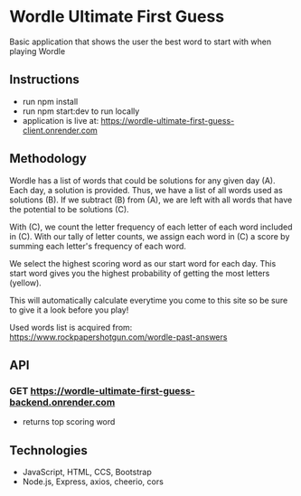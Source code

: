 # Wordle Ultimate First Guess
Basic application that shows the user the best word to start with when playing Wordle
 
## Instructions
- run npm install
- run npm start:dev to run locally
- application is live at: https://wordle-ultimate-first-guess-client.onrender.com

## Methodology
Wordle has a list of words that could be solutions for any given day (A). Each day, a solution is provided. Thus, we have a list of all words used as solutions (B). If we subtract (B) from (A), we are left with all words that have the potential to be solutions (C).

With (C), we count the letter frequency of each letter of each word included in (C). With our tally of letter counts, we assign each word in (C) a score by summing each letter's frequency of each word.

We select the highest scoring word as our start word for each day. This start word gives you the highest probability of getting the most letters (yellow).

This will automatically calculate everytime you come to this site so be sure to give it a look before you play!

Used words list is acquired from: https://www.rockpapershotgun.com/wordle-past-answers

## API
### GET https://wordle-ultimate-first-guess-backend.onrender.com
- returns top scoring word 

## Technologies
- JavaScript, HTML, CCS, Bootstrap
- Node.js, Express, axios, cheerio, cors
